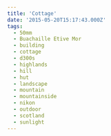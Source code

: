 ```yaml
---
title: 'Cottage'
date: '2015-05-20T15:17:43.000Z'
tags:
  - 50mm
  - Buachaille Etive Mor
  - building
  - cottage
  - d300s
  - highlands
  - hill
  - hut
  - landscape
  - mountain
  - mountainside
  - nikon
  - outdoor
  - scotland
  - sunlight
---
```

